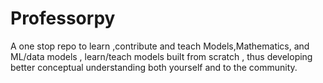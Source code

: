 # Professorpy
A one stop repo to learn ,contribute and teach Models,Mathematics, and ML/data models , learn/teach  models built from scratch , thus developing better conceptual understanding both yourself and to the community.
